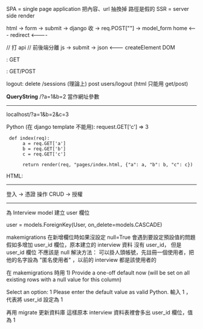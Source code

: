 SPA = single page application 把內容、url 抽換掉 路徑是假的
SSR = server side render

html -> form -> submit -> django 收 -> req.POST[""]
                                    -> model_form
     home  <--- redirect <----

// 打 api
// 前後端分離
js -> submit -> 
            json <---
            createElement
            DOM

<a>: GET
<form>: GET/POST

logout:
     delete /sessions (理論上)
     post users/logout (html 只能用 get/post)

**QueryString**  /?a=1&b=2 當作網址參數


---
localhost/?a=1&b=2&c=3

Python (在 django template 不能用):
     request.GET['c'] => 3

     def index(req):
          a = req.GET['a']
          b = req.GET['b']
          c = req.GET['c']

          return render(req, "pages/index.html, {"a": a, "b": b, "c": c})

HTML:
     <QueryDict>

---

登入 -> 憑證
操作 CRUD -> 授權

---
為 Interview model 建立 user 欄位

user = models.ForeignKey(User, on_delete=models.CASCADE)

makemigrations 在新增欄位時如果沒設定 null=True 會遇到要設定預設值的問題
假如多增加 user_id 欄位，原本建立的 interview 資料 沒有 user_id，
但是 user_id 欄位 不應該是 null
解決方法： 可以掛人頭帳號，先註冊一個使用者，把他的名字設為 "匿名使用者" ，以前的 interview 都是該使用者的

在 makemigrations 時用 1) Provide a one-off default now (will be set on all existing rows with a null value for this column)

Select an option: 1
Please enter the default value as valid Python.
輸入 1 ， 代表將 user_id 設定為 1

再用 migrate 更新資料庫
這樣原本 interview 資料表裡會多出 user_id 欄位，值為 1
